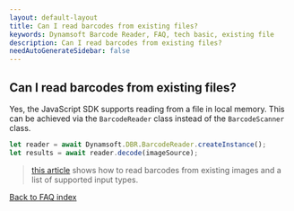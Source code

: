 ```yaml
---
layout: default-layout
title: Can I read barcodes from existing files?
keywords: Dynamsoft Barcode Reader, FAQ, tech basic, existing file
description: Can I read barcodes from existing files?
needAutoGenerateSidebar: false
---
```


## Can I read barcodes from existing files?

Yes, the JavaScript SDK supports reading from a file in local memory. This can be achieved via the `BarcodeReader` class instead of the `BarcodeScanner` class.

```javascript
let reader = await Dynamsoft.DBR.BarcodeReader.createInstance();
let results = await reader.decode(imageSource);
```

> [this article](https://www.dynamsoft.com/barcode-reader/programming/javascript/samples-demos/helloworld-readfile.html) shows how to read barcodes from existing images and a list of supported input types.

[Back to FAQ index](index.md)
